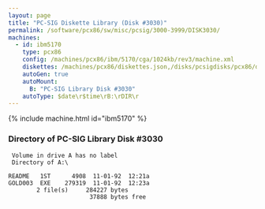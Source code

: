 ```yaml
---
layout: page
title: "PC-SIG Diskette Library (Disk #3030)"
permalink: /software/pcx86/sw/misc/pcsig/3000-3999/DISK3030/
machines:
  - id: ibm5170
    type: pcx86
    config: /machines/pcx86/ibm/5170/cga/1024kb/rev3/machine.xml
    diskettes: /machines/pcx86/diskettes.json,/disks/pcsigdisks/pcx86/diskettes.json
    autoGen: true
    autoMount:
      B: "PC-SIG Library Disk #3030"
    autoType: $date\r$time\rB:\rDIR\r
---
```


{% include machine.html id="ibm5170" %}

### Directory of PC-SIG Library Disk #3030

     Volume in drive A has no label
     Directory of A:\

    README   1ST      4908  11-01-92  12:21a
    GOLD003  EXE    279319  11-01-92  12:23a
            2 file(s)     284227 bytes
                           37888 bytes free
